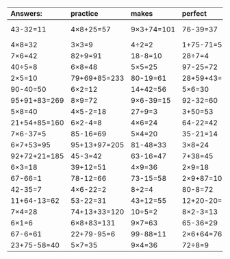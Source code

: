 | Answers: | practice | makes | perfect | ! |
| :--- | :--- | :--- | :--- | :--- |
| 43-32=11 | 4×8+25=57 | 9×3+74=101 | 76-39=37 | 46+11-9=48 | 
| 4×8=32 | 3×3=9 | 4÷2=2 | 1+75-71=5 | 25+48=73 | 
| 7×6=42 | 82+9=91 | 18-8=10 | 28÷7=4 | 48÷6=8 | 
| 40÷5=8 | 6×8=48 | 5×5=25 | 97-25=72 | 61-58=3 | 
| 2×5=10 | 79+69+85=233 | 80-19=61 | 28+59+43=130 | 48÷8=6 | 
| 90-40=50 | 6×2=12 | 14+42=56 | 5×6=30 | 9×9=81 | 
| 95+91+83=269 | 8×9=72 | 9×6-39=15 | 92-32=60 | 35+14=49 | 
| 5×8=40 | 4×5-2=18 | 27÷9=3 | 3+50=53 | 2×7+20=34 | 
| 21+54+85=160 | 6×2-4=8 | 4×6=24 | 64-22=42 | 34+16=50 | 
| 7×6-37=5 | 85-16=69 | 5×4=20 | 35-21=14 | 86-56=30 | 
| 6×7+53=95 | 95+13+97=205 | 81-48=33 | 3×8=24 | 66+17=83 | 
| 92+72+21=185 | 45-3=42 | 63-16=47 | 7+38=45 | 4×7=28 | 
| 6×3=18 | 39+12=51 | 4×9=36 | 2×9=18 | 3×8+51=75 | 
| 67-66=1 | 78-12=66 | 73-15=58 | 2×9+87=105 | 4×3=12 | 
| 42-35=7 | 4×6-22=2 | 8÷2=4 | 80-8=72 | 35-20=15 | 
| 11+64-13=62 | 53-22=31 | 43+12=55 | 12+20-20=12 | 8×2-13=3 | 
| 7×4=28 | 74+13+33=120 | 10÷5=2 | 8×2-3=13 | 6×7=42 | 
| 6×1=6 | 6×8+83=131 | 9×7=63 | 65-36=29 | 28+13=41 | 
| 67-6=61 | 22+79-95=6 | 99-88=11 | 2×6+64=76 | 78-51=27 | 
| 23+75-58=40 | 5×7=35 | 9×4=36 | 72÷8=9 | 79-64=15 | 
